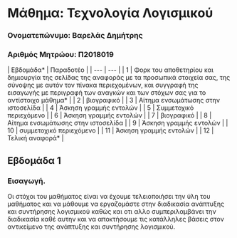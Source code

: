 <h1>Μάθημα: Τεχνολογία Λογισμικού</h1>  
<h3>Ονοματεπώνυμο: Βαρελάς Δημήτρης</h3>    
<h3>Αριθμός Μητρώου: Π2018019</h3>   
| Εβδομάδα* | Παραδοτέο |
| --- | --- |
| 1 | Φορκ του αποθετηρίου και δημιουργία της σελίδας της αναφοράς με τα προσωπικά στοιχεία σας, της σύνοψης με αυτόν τον πίνακα περιεχομένων, και συγγραφή της εισαγωγής με περιγραφή των αναγκών και των στόχων σας για το αντίστοιχο μάθημα* |
| 2 | βιογραφικό |
| 3 | Αίτημα ενσωμάτωσης στην ιστοσελίδα |
| 4 | Άσκηση γραμμής εντολών |
| 5 | Συμμετοχικό περιεχόμενο |
| 6 | Άσκηση γραμμής εντολών |
| 7 | βιογραφικό |
| 8 | Αίτημα ενσωμάτωσης στην ιστοσελίδα |
| 9 | Άσκηση γραμμής εντολών |
| 10 | συμμετοχικό περιεχόμενο |
| 11 | Άσκηση γραμμής εντολών |
| 12 | Τελική αναφορά* | 
<h2>Εβδομάδα 1</h2>  
<h3>Εισαγωγή.</h3> <p>Οι στόχοι του μαθήματος είναι να έχουμε τελειοποιήσει την ύλη του μαθήματος και να μάθουμε να εργαζομάστε στην διαδικασία ανάπτυξης και συντήρησης λογισμικού καθώς και οτι αλλο συμπεριλαμβάνει την διαδικασία καθέ αυτην και να αποκτήσουμε τις κατάλληλες βάσεις στον αντικείμενο της ανάπτυξης και συντήρησης λογισμικού.
  
